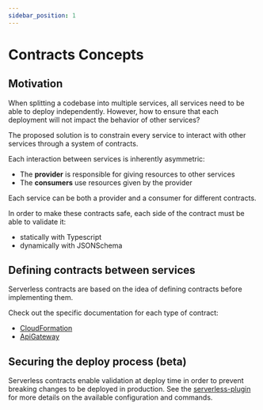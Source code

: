 ```yaml
---
sidebar_position: 1
---
```


# Contracts Concepts

## Motivation

When splitting a codebase into multiple services, all services need to be able to deploy independently. However, how to ensure that each deployment will not impact the behavior of other services?

The proposed solution is to constrain every service to interact with other services through a system of contracts.

Each interaction between services is inherently asymmetric:

- The **provider** is responsible for giving resources to other services
- The **consumers** use resources given by the provider

Each service can be both a provider and a consumer for different contracts.

In order to make these contracts safe, each side of the contract must be able to validate it:

- statically with Typescript
- dynamically with JSONSchema

## Defining contracts between services

Serverless contracts are based on the idea of defining contracts before implementing them.

Check out the specific documentation for each type of contract:

- [CloudFormation](./cloudformation)
- [ApiGateway](./api-gateway)

## Securing the deploy process (beta)

Serverless contracts enable validation at deploy time in order to prevent breaking changes to be deployed in production. See the [serverless-plugin](./serverless-plugin) for more details on the available configuration and commands.
